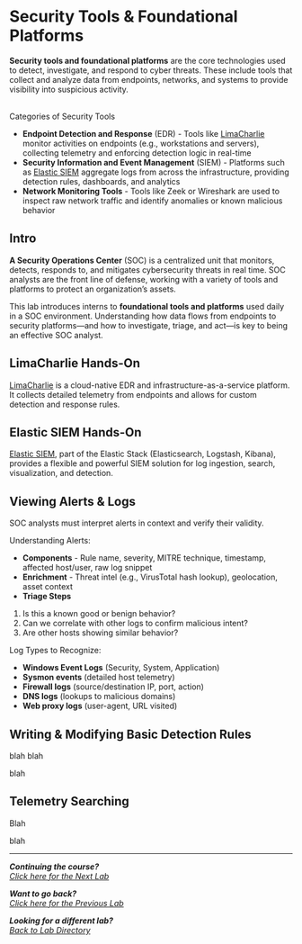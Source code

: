 # Security Tools & Foundational Platforms
**Security tools and foundational platforms** are the core technologies used to detect, investigate, and respond to cyber threats. These include tools that collect and analyze data from endpoints, networks, and systems to provide visibility into suspicious activity.
<br><br>

Categories of Security Tools
- **Endpoint Detection and Response** (EDR) - Tools like [LimaCharlie](/courseFiles/tools/LimaCharlie.md) monitor activities on endpoints (e.g., workstations and servers), collecting telemetry and enforcing detection logic in real-time
- **Security Information and Event Management** (SIEM) - Platforms such as [Elastic SIEM](/courseFiles/tools/Elastic.md) aggregate logs from across the infrastructure, providing detection rules, dashboards, and analytics
- **Network Monitoring Tools** - Tools like Zeek or Wireshark are used to inspect raw network traffic and identify anomalies or known malicious behavior

## Intro
**A Security Operations Center** (SOC) is a centralized unit that monitors, detects, responds to, and mitigates cybersecurity threats in real time. SOC analysts are the front line of defense, working with a variety of tools and platforms to protect an organization’s assets.

This lab introduces interns to **foundational tools and platforms** used daily in a SOC environment. Understanding how data flows from endpoints to security platforms—and how to investigate, triage, and act—is key to being an effective SOC analyst.

## LimaCharlie Hands-On
[LimaCharlie](/courseFiles/tools/LimaCharlie.md) is a cloud-native EDR and infrastructure-as-a-service platform. It collects detailed telemetry from endpoints and allows for custom detection and response rules.

## Elastic SIEM Hands-On
[Elastic SIEM](/courseFiles/tools/Elastic.md), part of the Elastic Stack (Elasticsearch, Logstash, Kibana), provides a flexible and powerful SIEM solution for log ingestion, search, visualization, and detection.

## Viewing Alerts & Logs
SOC analysts must interpret alerts in context and verify their validity.

Understanding Alerts:
- **Components** - Rule name, severity, MITRE technique, timestamp, affected host/user, raw log snippet
- **Enrichment** - Threat intel (e.g., VirusTotal hash lookup), geolocation, asset context
- **Triage Steps**
1. Is this a known good or benign behavior?
2. Can we correlate with other logs to confirm malicious intent?
3. Are other hosts showing similar behavior?

Log Types to Recognize:
- **Windows Event Logs** (Security, System, Application)
- **Sysmon events** (detailed host telemetry)
- **Firewall logs** (source/destination IP, port, action)
- **DNS logs** (lookups to malicious domains)
- **Web proxy logs** (user-agent, URL visited)

## Writing & Modifying Basic Detection Rules
blah
blah

blah

## Telemetry Searching

Blah

blah

***                                                       

<b><i>Continuing the course?</b>
</br>
[Click here for the Next Lab](/courseFiles/Lab_03-detectionAndThreatBehavior/detectionAndThreatBehavior.md)</i>

<b><i>Want to go back?</b>
</br>
[Click here for the Previous Lab](/courseFiles/Lab_01-logAnalysis_Basics/logAnalysis_basics.md)

<b><i>Looking for a different lab? </b></br>[Back to Lab Directory](/coursenavigation.md)</i>

